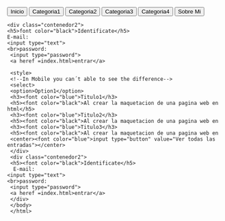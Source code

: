 <!DOCTYPE html>
<html>
  <head>
    <title><h1>Blog de musica</h1></title>
 <style>
   h1{
   color: blue;
   margin: 5px;
   padding: 5px;
   }
   .contenedor{
   text-aling: center;
   background: whrite;
   border: 2px solid black;
   height: 500px;
   width: 700px;
   float: left;
   }
   .contenedor2{
    text-aling: center;
   background: whrite;
   border: 2px solid black;
   height: 250px;
   width: 250px;
   float: right;
   }
   .contenedor3{
    text-aling: center;
   background: whrite;
   border: 2px solid black;
   height: 250px;
   width: 250px;
   float: right;
   }
    </style>
  </head>
  <body>
    <input type="button" value="Inicio">
     <input type="button" value="Categoria1">
     <input type="button" value="Categoria2">
     <input type="button" value="Categoria3">
     <input type="button" value="Categoria4">
     <input type="button" value="Sobre Mi">
     
    <div class="contenedor2">
    <h5>font color="black">Identificate</h5>
    E-mail:
    <input type="text">
    <br>password:
     <input type="password">
     <a heref =index.html>entrar</a>
     
     <style>
     <!--In Mobile you can´t able to see the difference--> 
     <select>
     <option>Option1</option>
     <h3><font color="blue">Titulo1</h3>
     <h5><font color="black">Al crear la maquetacion de una pagina web en html</h5>
     <h3><font color="blue">Titulo2</h3>
     <h5><font color="black">Al crear la maquetacion de una pagina web en
     <h3><font color="blue">Titulo3</h3>
     <h5><font color="black">Al crear la maquetacion de una pagina web en
     <center><font color="blue">input type="button" value="Ver todas las entradas"></center>
     </div>
     <div class="contenedor2">
     <h5><font color="black">Identificate</h5>
      E-mail:
    <input type="text">
    <br>password:
     <input type="password">
     <a heref =index.html>entrar</a>
     </div>
     </body>
     </html>
     
     
     
     
     
     
     
     
     
     
    
    
    
         
